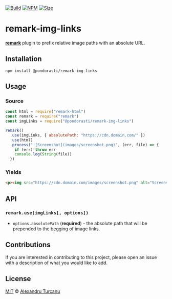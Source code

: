 [![Build](https://github.com/Pondorasti/remark-img-links/workflows/main/badge.svg)](https://github.com/Pondorasti/remark-img-links/actions)
[![NPM](https://img.shields.io/npm/v/@pondorasti/remark-img-links.svg)](https://www.npmjs.com/package/@pondorasti/remark-img-links)
[![Size](https://img.shields.io/bundlephobia/minzip/@pondorasti/remark-img-links.svg)](https://bundlephobia.com/result?p=@pondorasti/remark-img-links)

# remark-img-links

[**remark**](https://github.com/remarkjs/remark) plugin to prefix relative image paths with an absolute URL.

## Installation

```
npm install @pondorasti/remark-img-links
```

## Usage

### Source
```js
const html = require("remark-html")
const remark = require("remark")
const imgLinks = require("@pondorasti/remark-img-links")

remark()
  .use(imgLinks, { absolutePath: "https://cdn.domain.com/" })
  .use(html)
  .process("![Screenshot](images/screenshot.png)", (err, file) => {
    if (err) throw err
    console.log(String(file))
  })
```

### Yields
```html
<p><img src="https://cdn.domain.com/images/screenshot.png" alt="Screenshot"></p>
```

## API
### `remark.use(imgLinks[, options])`
* `options.absolutePath` (**required**) - the absolute path that will be prepended to the begging of image links.

## Contributions
If you are interested in contributing to this project, please open an issue with a description of what you would like to add.

## License
[MIT](LICENSE) © [Alexandru Turcanu](https://github.com/Pondorasti)
